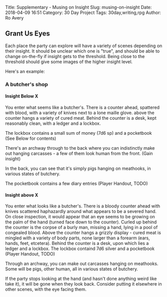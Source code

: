 Title: Supplementary - Musing on Insight
Slug: musing-on-insight
Date: 2018-04-09 16:51
Category: 30 Day Project
Tags: 30day,writing,rpg
Author: Ro Avery

## Grant Us Eyes

Each place the party can explore will have a variety of scenes depending on their insight. It should be unclear which one is "true", and should be able to change on-the-fly if insight gets to the threshold. Being close to the threshold should give some images of the higher insight level.

Here's an example:

### A butcher's shop

#### Insight Below X

You enter what seems like a butcher's. There is a counter ahead, spattered with blood, with a variety of knives next to a lone maille glove. above the counter hangs a variety of cured meat. Behind the counter is a desk, kept reasonably clean, with a ledger and a lockbox. 

The lockbox contains a small sum of money (7d6 sp) and a pocketbook (See Below for contents)

There's an archway through to the back where you can indistinctly make out hanging carcasses - a few of them look human from the front. (Gain insight)

In the back, you can see that it's simply pigs hanging on meathooks, in various states of butchery.

The pocketbook contains a few diary entries (Player Handout, TODO)

#### Insight above X

You enter what looks like a butcher's. There is a bloody counter ahead with knives scattered haphazardly around what appears to be a severed hand. On close inspection, it would appear that an eye seems to be growing on the palm of the hand (turned face down to the counter). Curled up behind the counter is the corpse of a burly man, missing a hand, lying in a pool of congealed blood. Above the counter hangs a grizzly display - cured meat is mingled with a variety of body parts, none larger than a forearm (ears, hands, feet, etcetera). Behind the counter is a desk, upon which lies a ledger and a lockbox. The lockbox containd 7d6 silver and a pocketbook (Player Handout, TODO)

Through an archway, you can make out carcasses hanging on meathooks. Some will be pigs, other human, all in various states of butchery. 

If the party stops looking at the hand (and hasn't done anything weird like take it), it will be gone when they look back. Consider putting it elsewhere in other scenes, with the eye facing them.
